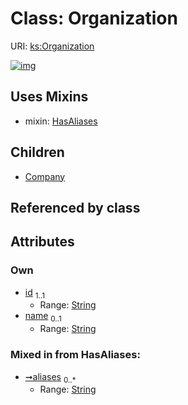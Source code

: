 
# Class: Organization




URI: [ks:Organization](https://w3id.org/linkml/tests/kitchen_sink/Organization)


[![img](https://yuml.me/diagram/nofunky;dir:TB/class/[Organization&#124;id:string;name:string%20%3F;aliases:string%20*]uses%20-.->[HasAliases],[Organization]^-[Company],[HasAliases],[Company])](https://yuml.me/diagram/nofunky;dir:TB/class/[Organization&#124;id:string;name:string%20%3F;aliases:string%20*]uses%20-.->[HasAliases],[Organization]^-[Company],[HasAliases],[Company])

## Uses Mixins

 *  mixin: [HasAliases](HasAliases.md)

## Children

 * [Company](Company.md)

## Referenced by class


## Attributes


### Own

 * [id](id.md)  <sub>1..1</sub>
     * Range: [String](String.md)
 * [name](name.md)  <sub>0..1</sub>
     * Range: [String](String.md)

### Mixed in from HasAliases:

 * [➞aliases](hasAliases__aliases.md)  <sub>0..\*</sub>
     * Range: [String](String.md)
